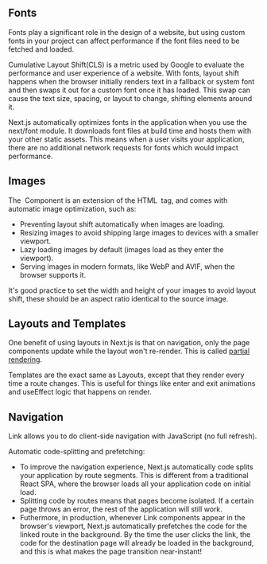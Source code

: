 ## Fonts
Fonts play a significant role in the design of a website, but using custom fonts in your project can affect performance if the font files need to be fetched and loaded.

Cumulative Layout Shift(CLS) is a metric used by Google to evaluate the performance and user experience of a website. With fonts, layout shift happens when the browser initially renders text in a fallback or system font and then swaps it out for a custom font once it has loaded. This swap can cause the text size, spacing, or layout to change, shifting elements around it.

Next.js automatically optimizes fonts in the application when you use the next/font module. It downloads font files at build time and hosts them with your other static assets. This means when a user visits your application, there are no additional network requests for fonts which would impact performance.


## Images
The <Image> Component is an extension of the HTML <img> tag, and comes with automatic image optimization, such as:
- Preventing layout shift automatically when images are loading.
- Resizing images to avoid shipping large images to devices with a smaller viewport.
- Lazy loading images by default (images load as they enter the viewport).
- Serving images in modern formats, like WebP and AVIF, when the browser supports it.

It's good practice to set the width and height of your images to avoid layout shift, these should be an aspect ratio identical to the source image.

## Layouts and Templates
One benefit of using layouts in Next.js is that on navigation, only the page components update while the layout won't re-render. This is called [partial rendering](https://nextjs.org/docs/app/building-your-application/routing/linking-and-navigating#3-partial-rendering).

Templates are the exact same as Layouts, except that they render every time a route changes. This is useful for things like enter and exit animations and useEffect logic that happens on render.

## Navigation
Link allows you to do client-side navigation with JavaScript (no full refresh).

Automatic code-splitting and prefetching:
- To improve the navigation experience, Next.js automatically code splits your application by route segments. This is different from a traditional React SPA, where the browser loads all your application code on initial load.
- Splitting code by routes means that pages become isolated. If a certain page throws an error, the rest of the application will still work.
- Futhermore, in production, whenever Link components appear in the browser's viewport, Next.js automatically prefetches the code for the linked route in the background. By the time the user clicks the link, the code for the destination page will already be loaded in the background, and this is what makes the page transition near-instant!






